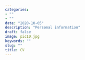 ```yaml
---
categories:
- ""
- ""
date: "2020-10-05"
description: "Personal information"
draft: false
image: pic10.jpg
keywords: ""
slug: ""
title: CV
---
```


